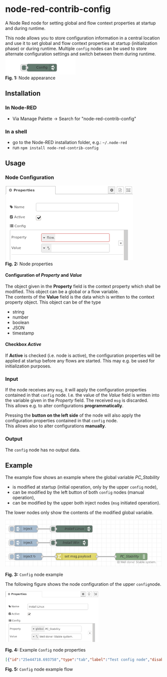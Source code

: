 # node-red-contrib-config
A Node Red node for setting global and flow context properties at startup and during runtime.

This node allows you to store configuration information in a central location and use it to set global and flow context properties at startup (initialization phase) or during runtime. Multiple `config` nodes can be used to store alternate configuration settings and switch between them during runtime.  
![node-appearance](assets/node-appearance.png "Node appearance")  
**Fig. 1:** Node appearance

<a name="installation"></a>
## Installation

<a name="installation_in_node-red"></a>
### In Node-RED
* Via Manage Palette -> Search for "node-red-contrib-config"

<a name="installation_in_a_shell"></a>
### In a shell
* go to the Node-RED installation folder, e.g.: `~/.node-red`
* run `npm install node-red-contrib-config`

<a name="usage"></a>
## Usage

<a name="node_configuration"></a>
### Node Configuration

![node-settings](assets/node-settings.png "Node properties")  
**Fig. 2:** Node properties

#### Configuration of *Property* and *Value* ####
The object given in the **Property** field is the context property which shall be modified. This object can be a global or a flow variable.  
The contents of the **Value** field is the data which is written to the context property object. This object can be of the type 
* string
* number
* boolean
* JSON
* timestamp


#### Checkbox *Active* ####
If  **Active** is checked (i.e. node is active), the configuration properties will be applied at startup before any flows are started. This may e.g. be used for initialization purposes.

<a name="input"></a>
### Input ###
If the node receives any `msg`, it will apply the configuration properties contained in that `config` node. I.e. the value of the *Value* field is written into the variable given in the *Property* field. The received `msg` is discarded.  
This allows e.g. to alter configurations **programmatically**.

Pressing the **button on the left side** of the node will also apply the configuration properties contained in that `config` node.  
This allows also to alter configurations **manually**.


<a name="output"></a>
### Output ###
The `config` node has no output data.

<a name="example"></a>
## Example ##

The example flow shows an example where the global variable *PC_Stability* 
* is modified at startup (initial operation, only by the upper `config` node), 
* can be modified by the left button of both `config` nodes (manual operation), 
* can be modified by the upper both inject nodes (`msg` initiated operation). 

The lower nodes only show the contents of the modified global variable.

<img src="assets/flow.png" title="Example flow" width="600" />

**Fig. 3:** `Config` node example

The  following figure shows the node configuration of the upper `config`node. 

<img src="assets/example1.png" title="Example flow" width="300" />

**Fig. 4:** Example `Config` node properties


```json
[{"id":"25e44718.693758","type":"tab","label":"Test config node","disabled":false,"info":""},{"id":"bd1b9414.8b32b8","type":"config","z":"25e44718.693758","name":"Install Linux","properties":[{"p":"PC_Stability","pt":"global","to":"Well done! Stable system.","tot":"str"}],"active":true,"x":420,"y":120,"wires":[]},{"id":"d8e9f39e.653ea","type":"inject","z":"25e44718.693758","name":"","topic":"","payload":"","payloadType":"str","repeat":"","crontab":"","once":false,"onceDelay":0.1,"x":210,"y":180,"wires":[["9e818396.ce9d2"]]},{"id":"2a388509.ad5742","type":"inject","z":"25e44718.693758","name":"","topic":"","payload":"","payloadType":"str","repeat":"0.1","crontab":"","once":true,"onceDelay":0.1,"x":220,"y":240,"wires":[["57ac7186.93afd8"]]},{"id":"f036c088.c54bd8","type":"debug","z":"25e44718.693758","name":"PC_Stability","active":true,"tosidebar":false,"console":false,"tostatus":true,"complete":"payload","targetType":"msg","x":670,"y":240,"wires":[]},{"id":"57ac7186.93afd8","type":"change","z":"25e44718.693758","name":"","rules":[{"t":"set","p":"payload","pt":"msg","to":"PC_Stability","tot":"global"}],"action":"","property":"","from":"","to":"","reg":false,"x":430,"y":240,"wires":[["f036c088.c54bd8"]]},{"id":"9730e6c0.d46aa","type":"inject","z":"25e44718.693758","name":"","topic":"","payload":"","payloadType":"str","repeat":"","crontab":"","once":false,"onceDelay":0.1,"x":210,"y":120,"wires":[["bd1b9414.8b32b8"]]},{"id":"9e818396.ce9d2","type":"config","z":"25e44718.693758","name":"Install Win","properties":[{"p":"PC_Stability","pt":"global","to":"Unstable system. May crash.","tot":"str"}],"active":false,"x":410,"y":180,"wires":[]}]
```  
**Fig. 5:** `Config` node example flow

